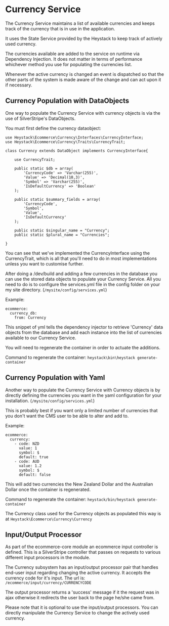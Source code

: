 # Currency Service

The Currency Service maintains a list of available currencies and keeps track of the currency that is in use in the application.

It uses the State Service provided by the Heystack to keep track of actively used currency.

The currencies available are added to the service on runtime via Dependency Injection. It does not matter in terms of performance whichever method you use for populating the currencies list.

Whenever the active currency is changed an event is dispatched so that the other parts of the system is made aware of the change and can act upon it if necessary. 

## Currency Population with DataObjects

One way to populate the Currency Service with currency objects is via the use of SilverStripe's DataObjects.

You must first define the currency dataobject:

```
use Heystack\Ecommerce\Currency\Interfaces\CurrencyInterface;
use Heystack\Ecommerce\Currency\Traits\CurrencyTrait;

class Currency extends DataObject implements CurrencyInterface{

	use CurrencyTrait;

    public static $db = array(
        'CurrencyCode' => 'Varchar(255)',
        'Value' => 'Decimal(10,3)',
        'Symbol' => 'Varchar(255)',
        'IsDefaultCurrency' => 'Boolean'
    );

    public static $summary_fields = array(
        'CurrencyCode',
        'Symbol',
        'Value',
        'IsDefaultCurrency'
    );

    public static $singular_name = "Currency";
    public static $plural_name = "Currencies";

}
```

You can see that we've implemented the CurrencyInterface using the CurrencyTrait, which is all that you'll need to do in most implementations unless you want to customise further.

After doing a /dev/build and adding a few currencies in the database you can use the stored data objects to populate your Currency Service. All you need to do is to configure the services.yml file in the config folder on your my site directory. (`/mysite/config/services.yml`)

Example:

```
ecommerce:
  currency_db:
    from: Currency
```

This snippet of yml tells the dependency injector to retrieve 'Currency' data objects from the database and add each instance into the list of currencies available to our Currency Service.

You will need to regenerate the container in order to actuate the additions.

Command to regenerate the container: `heystack\bin\heystack generate-container`

## Currency Population with Yaml

Another way to populate the Currency Service with Currency objects is by directly defining the currencies you want in the yaml configuration for your installation. (`/mysite/config/services.yml`)

This is probably best if you want only a limited number of currencies that you don't want the CMS user to be able to alter and add to.

Example:

```
ecommerce:
  currency:
    - code: NZD
      value: 1
      symbol: $
      default: true
    - code: AUD
      value: 1.2
      symbol: $
      default: false
```

This will add two currencies the New Zealand Dollar and the Australian Dollar once the container is regenerated.

Command to regenerate the container: `heystack/bin/heystack generate-container`

The Currency class used for the Currency objects as populated this way is at `Heystack\Ecommerce\Currency\Currency`

## Input/Output Processor

As part of the ecommerce-core module an ecommerce input controller is defined. This is a SilverStripe controller that passes on requests to various different input processors in the module. 

The Currency subsystem has an input/output processor pair that handles end-user input regarding changing the active currency. It accepts the currency code for it's input. The url is: `/ecommerce/input/currency/CURRENCYCODE`

The output processor returns a 'success' message if it the request was in ajax otherwise it redirects the user back to the page he/she came from.

Please note that it is optional to use the input/output processors. You can directly manipulate the Currency Service to change the actively used currency.